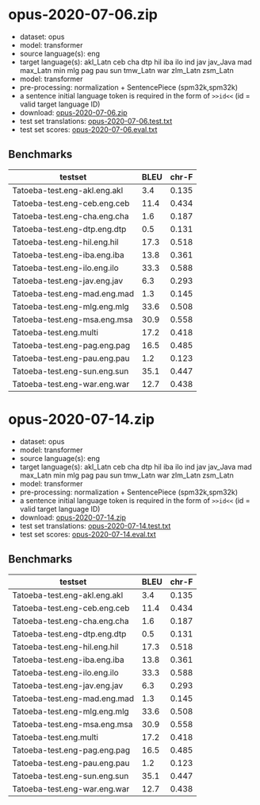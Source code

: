 # opus-2020-07-06.zip

* dataset: opus
* model: transformer
* source language(s): eng
* target language(s): akl_Latn ceb cha dtp hil iba ilo ind jav jav_Java mad max_Latn min mlg pag pau sun tmw_Latn war zlm_Latn zsm_Latn
* model: transformer
* pre-processing: normalization + SentencePiece (spm32k,spm32k)
* a sentence initial language token is required in the form of `>>id<<` (id = valid target language ID)
* download: [opus-2020-07-06.zip](https://object.pouta.csc.fi/Tatoeba-MT-models/eng-pqw/opus-2020-07-06.zip)
* test set translations: [opus-2020-07-06.test.txt](https://object.pouta.csc.fi/Tatoeba-MT-models/eng-pqw/opus-2020-07-06.test.txt)
* test set scores: [opus-2020-07-06.eval.txt](https://object.pouta.csc.fi/Tatoeba-MT-models/eng-pqw/opus-2020-07-06.eval.txt)

## Benchmarks

| testset               | BLEU  | chr-F |
|-----------------------|-------|-------|
| Tatoeba-test.eng-akl.eng.akl 	| 3.4 	| 0.135 |
| Tatoeba-test.eng-ceb.eng.ceb 	| 11.4 	| 0.434 |
| Tatoeba-test.eng-cha.eng.cha 	| 1.6 	| 0.187 |
| Tatoeba-test.eng-dtp.eng.dtp 	| 0.5 	| 0.131 |
| Tatoeba-test.eng-hil.eng.hil 	| 17.3 	| 0.518 |
| Tatoeba-test.eng-iba.eng.iba 	| 13.8 	| 0.361 |
| Tatoeba-test.eng-ilo.eng.ilo 	| 33.3 	| 0.588 |
| Tatoeba-test.eng-jav.eng.jav 	| 6.3 	| 0.293 |
| Tatoeba-test.eng-mad.eng.mad 	| 1.3 	| 0.145 |
| Tatoeba-test.eng-mlg.eng.mlg 	| 33.6 	| 0.508 |
| Tatoeba-test.eng-msa.eng.msa 	| 30.9 	| 0.558 |
| Tatoeba-test.eng.multi 	| 17.2 	| 0.418 |
| Tatoeba-test.eng-pag.eng.pag 	| 16.5 	| 0.485 |
| Tatoeba-test.eng-pau.eng.pau 	| 1.2 	| 0.123 |
| Tatoeba-test.eng-sun.eng.sun 	| 35.1 	| 0.447 |
| Tatoeba-test.eng-war.eng.war 	| 12.7 	| 0.438 |

# opus-2020-07-14.zip

* dataset: opus
* model: transformer
* source language(s): eng
* target language(s): akl_Latn ceb cha dtp hil iba ilo ind jav jav_Java mad max_Latn min mlg pag pau sun tmw_Latn war zlm_Latn zsm_Latn
* model: transformer
* pre-processing: normalization + SentencePiece (spm32k,spm32k)
* a sentence initial language token is required in the form of `>>id<<` (id = valid target language ID)
* download: [opus-2020-07-14.zip](https://object.pouta.csc.fi/Tatoeba-MT-models/eng-pqw/opus-2020-07-14.zip)
* test set translations: [opus-2020-07-14.test.txt](https://object.pouta.csc.fi/Tatoeba-MT-models/eng-pqw/opus-2020-07-14.test.txt)
* test set scores: [opus-2020-07-14.eval.txt](https://object.pouta.csc.fi/Tatoeba-MT-models/eng-pqw/opus-2020-07-14.eval.txt)

## Benchmarks

| testset               | BLEU  | chr-F |
|-----------------------|-------|-------|
| Tatoeba-test.eng-akl.eng.akl 	| 3.4 	| 0.135 |
| Tatoeba-test.eng-ceb.eng.ceb 	| 11.4 	| 0.434 |
| Tatoeba-test.eng-cha.eng.cha 	| 1.6 	| 0.187 |
| Tatoeba-test.eng-dtp.eng.dtp 	| 0.5 	| 0.131 |
| Tatoeba-test.eng-hil.eng.hil 	| 17.3 	| 0.518 |
| Tatoeba-test.eng-iba.eng.iba 	| 13.8 	| 0.361 |
| Tatoeba-test.eng-ilo.eng.ilo 	| 33.3 	| 0.588 |
| Tatoeba-test.eng-jav.eng.jav 	| 6.3 	| 0.293 |
| Tatoeba-test.eng-mad.eng.mad 	| 1.3 	| 0.145 |
| Tatoeba-test.eng-mlg.eng.mlg 	| 33.6 	| 0.508 |
| Tatoeba-test.eng-msa.eng.msa 	| 30.9 	| 0.558 |
| Tatoeba-test.eng.multi 	| 17.2 	| 0.418 |
| Tatoeba-test.eng-pag.eng.pag 	| 16.5 	| 0.485 |
| Tatoeba-test.eng-pau.eng.pau 	| 1.2 	| 0.123 |
| Tatoeba-test.eng-sun.eng.sun 	| 35.1 	| 0.447 |
| Tatoeba-test.eng-war.eng.war 	| 12.7 	| 0.438 |

